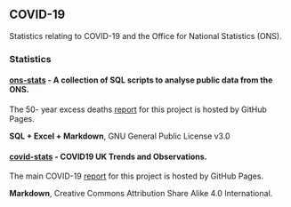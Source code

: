 ## COVID-19

Statistics relating to COVID-19 and the Office for National Statistics (ONS).



### Statistics

#### [ons-stats](https://github.com/Logiqx/ons-stats) - A collection of SQL scripts to analyse public data from the ONS.

The 50- year excess deaths [report](https://logiqx.github.io/ons-stats/) for this project is hosted by GitHub Pages.

**SQL + Excel + Markdown**, GNU General Public License v3.0



#### [covid-stats](https://github.com/Logiqx/covid-stats) - COVID19  UK Trends and Observations.

The main COVID-19 [report](https://logiqx.github.io/covid-stats/) for this project is hosted by GitHub Pages.

**Markdown**, Creative Commons Attribution Share Alike 4.0 International.


